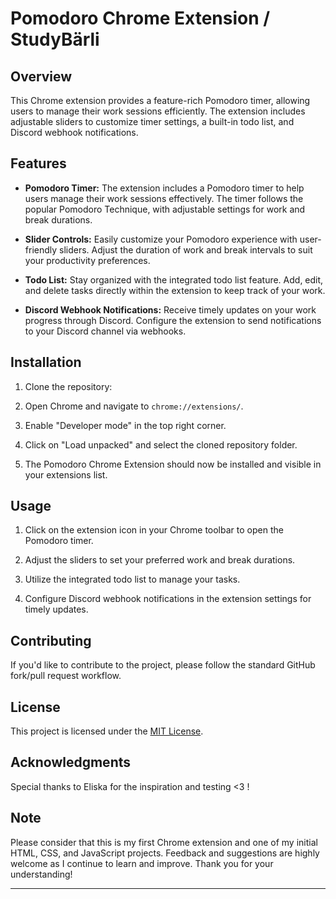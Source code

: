 # Pomodoro Chrome Extension / StudyBärli

## Overview

This Chrome extension provides a feature-rich Pomodoro timer, allowing users to manage their work sessions efficiently. The extension includes adjustable sliders to customize timer settings, a built-in todo list, and Discord webhook notifications.

## Features

- **Pomodoro Timer:** The extension includes a Pomodoro timer to help users manage their work sessions effectively. The timer follows the popular Pomodoro Technique, with adjustable settings for work and break durations.

- **Slider Controls:** Easily customize your Pomodoro experience with user-friendly sliders. Adjust the duration of work and break intervals to suit your productivity preferences.

- **Todo List:** Stay organized with the integrated todo list feature. Add, edit, and delete tasks directly within the extension to keep track of your work.

- **Discord Webhook Notifications:** Receive timely updates on your work progress through Discord. Configure the extension to send notifications to your Discord channel via webhooks.

## Installation

1. Clone the repository:

2. Open Chrome and navigate to `chrome://extensions/`.

3. Enable "Developer mode" in the top right corner.

4. Click on "Load unpacked" and select the cloned repository folder.

5. The Pomodoro Chrome Extension should now be installed and visible in your extensions list.

## Usage

1. Click on the extension icon in your Chrome toolbar to open the Pomodoro timer.

2. Adjust the sliders to set your preferred work and break durations.

3. Utilize the integrated todo list to manage your tasks.

4. Configure Discord webhook notifications in the extension settings for timely updates.

## Contributing

If you'd like to contribute to the project, please follow the standard GitHub fork/pull request workflow.

## License

This project is licensed under the [MIT License](LICENSE.md).

## Acknowledgments

Special thanks to Eliska for the inspiration and testing <3 !

## Note

Please consider that this is my first Chrome extension and one of my initial HTML, CSS, and JavaScript projects. Feedback and suggestions are highly welcome as I continue to learn and improve. Thank you for your understanding!

---
